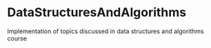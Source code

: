 # DataStructuresAndAlgorithms
Implementation of topics discussed in data structures and algorithms course 
